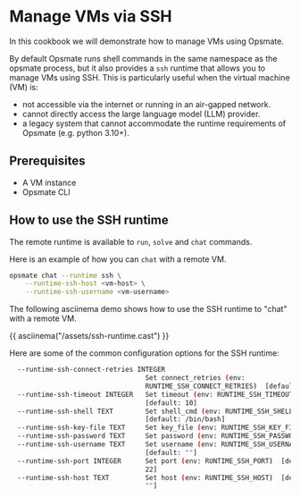 # Manage VMs via SSH

In this cookbook we will demonstrate how to manage VMs using Opsmate.

By default Opsmate runs shell commands in the same namespace as the opsmate process, but it also provides a `ssh` runtime that allows you to manage VMs using SSH. This is particularly useful when the virtual machine (VM) is:

- not accessible via the internet or running in an air-gapped network.
- cannot directly access the large language model (LLM) provider.
- a legacy system that cannot accommodate the runtime requirements of Opsmate (e.g. python 3.10+).


## Prerequisites

- A VM instance
- Opsmate CLI

## How to use the SSH runtime

The remote runtime is available to `run`, `solve` and `chat` commands.

Here is an example of how you can `chat` with a remote VM.

```bash
opsmate chat --runtime ssh \
    --runtime-ssh-host <vm-host> \
    --runtime-ssh-username <vm-username>
```

The following asciinema demo shows how to use the SSH runtime to "chat" with a remote VM.

{{ asciinema("/assets/ssh-runtime.cast") }}

Here are some of the common configuration options for the SSH runtime:

```bash
  --runtime-ssh-connect-retries INTEGER
                                  Set connect_retries (env:
                                  RUNTIME_SSH_CONNECT_RETRIES)  [default: 3]
  --runtime-ssh-timeout INTEGER   Set timeout (env: RUNTIME_SSH_TIMEOUT)
                                  [default: 10]
  --runtime-ssh-shell TEXT        Set shell_cmd (env: RUNTIME_SSH_SHELL)
                                  [default: /bin/bash]
  --runtime-ssh-key-file TEXT     Set key_file (env: RUNTIME_SSH_KEY_FILE)
  --runtime-ssh-password TEXT     Set password (env: RUNTIME_SSH_PASSWORD)
  --runtime-ssh-username TEXT     Set username (env: RUNTIME_SSH_USERNAME)
                                  [default: ""]
  --runtime-ssh-port INTEGER      Set port (env: RUNTIME_SSH_PORT)  [default:
                                  22]
  --runtime-ssh-host TEXT         Set host (env: RUNTIME_SSH_HOST)  [default:
                                  ""]
```
